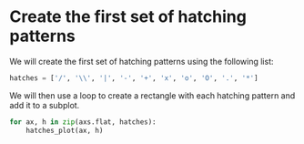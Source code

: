 # Create the first set of hatching patterns

We will create the first set of hatching patterns using the following list:

```python
hatches = ['/', '\\', '|', '-', '+', 'x', 'o', 'O', '.', '*']
```

We will then use a loop to create a rectangle with each hatching pattern and add it to a subplot.

```python
for ax, h in zip(axs.flat, hatches):
    hatches_plot(ax, h)
```
